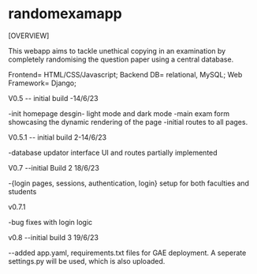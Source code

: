 # randomexamapp
[OVERVIEW]

This webapp aims to tackle unethical copying in an examination by completely randomising the question paper using a central database.

Frontend= HTML/CSS/Javascript;
Backend DB= relational, MySQL;
Web Framework= Django;

V0.5 -- initial build -14/6/23

-init homepage desgin- light mode and dark mode
-main exam form showcasing the dynamic rendering of the page
-initial routes to all pages.

V0.5.1 -- initial build 2-14/6/23

-database updator interface UI and routes partially implemented

V0.7 --initial Build 2 18/6/23

-{login pages, sessions, authentication, login} setup for both faculties and students

v0.7.1 

-bug fixes with login logic

v0.8 --initial build 3 19/6/23

--added app.yaml, requirements.txt files for GAE deployment. A seperate settings.py will be used, which is also uploaded.
